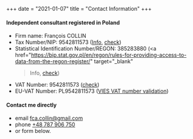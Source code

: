 +++
date = "2021-01-07"
title = "Contact Information"
+++


#### Independent consultant registered in Poland

- Firm name: François COLLIN
- Tax Number/NIP: 9542811573 (<a href="https://www.biznes.gov.pl/en/firma/doing-business-in-poland/cooperation-with-contractors-and-consumers/how-to-find-information-about-an-entrepreneur" target="_blank">Info</a>, <a href="https://prod.ceidg.gov.pl/ceidg/ceidg.public.ui/Search.aspx" target="_blank">check</a>)
- Statistical Identification Number/REGON: 385283880 (<a
    href="https://bip.stat.gov.pl/en/regon/rules-for-providing-access-to-data-from-the-regon-register/" target="_blank"
    >Info</a>, <a href="https://wyszukiwarkaregon.stat.gov.pl/appBIR/index.aspx" target="_blank">check</a>)
- VAT Number: 9542811573 (<a href="https://www.podatki.gov.pl/wykaz-podatnikow-vat-wyszukiwarka" target="_blank">check</a>)<br>
- EU-VAT Number: PL9542811573 (<a href="https://ec.europa.eu/taxation_customs/vies/vatRequest.html" target="_blank">VIES VAT number validation</a>)<br>


#### Contact me directly

- email <a href="mailto:fca.collin@gmail.com">fca.collin@gmail.com</a>
- phone <a href="tel:0048787906750">+48 787 906 750</a><br>
- or form below.

